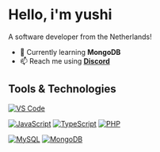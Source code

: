 # Hello, i'm yushi
A software developer from the Netherlands!

- 🌱 Currently learning **MongoDB**
- 📫 Reach me using **[Discord](https://discord.gg/Vzs4QamdNg)**

## Tools & Technologies

[![VS Code](https://img.shields.io/badge/-VSCode-%23007ACC?style=flat-square&logo=Visual-studio-code)](https://code.visualstudio.com/)

[![JavaScript](https://img.shields.io/badge/-JavaScript-23F7DF1C?style=flat-square&logo=javascript&logoColor=000000&color=%23FFCE5A)](https://www.javascript.com/)
[![TypeScript](https://img.shields.io/badge/-TypeScript-3178C6?style=flat-square&logo=typescript&logoColor=000000)](https://www.typescriptlang.org/)
[![PHP](https://img.shields.io/badge/-PHP-777BB4?style=flat-square&logo=PHP&logoColor=ffffff)](https://www.php.net/)

[![MySQL](https://img.shields.io/badge/-MySQL-4479A1?style=flat-square&logo=MySQL&logoColor=ffffff)](https://www.mysql.com/)
[![MongoDB](https://img.shields.io/badge/-MongoDB-47A248?style=flat-square&logo=MongoDB&logoColor=ffffff)](https://www.mongodb.com/)
